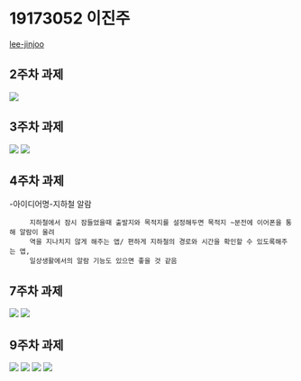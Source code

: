 # 19173052 이진주
  [lee-jinjoo](https://github.com/lee-jinjoo)
## 2주차 과제
<img width="" height="" src="./png/2주차 과제.PNG"></img>

## 3주차 과제
<img width="" height="" src="./png/네이버창.PNG"></img>
<img width="" height="" src="./png/전화.PNG"></img>

## 4주차 과제
   -아이디어명-지하철 알람
   
         지하철에서 잠시 잠들었을때 출발지와 목적지를 설정해두면 목적지 ~분전에 이어폰을 통해 알람이 울려 
         역을 지나치지 않게 해주는 앱/ 편하게 지하철의 경로와 시간을 확인할 수 있도록해주는 앱,
         일상생활에서의 알람 기능도 있으면 좋을 것 같음
         
## 7주차 과제
<img width="" height="" src="./png/7주차 과제1.PNG"></img>
<img width="" height="" src="./png/7주차 과제2.PNG"></img>

## 9주차 과제
<img width="" height="" src="./png/9주차 과제 이미지 바꾸기 전.PNG"></img>
<img width="" height="" src="./png/9주차 과제 이미지 바꾸기 후.PNG"></img>
<img width="" height="" src="./png/9주차 과제 width.PNG"></img>
<img width="" height="" src="./png/9주차 과제 height.PNG"></img>
